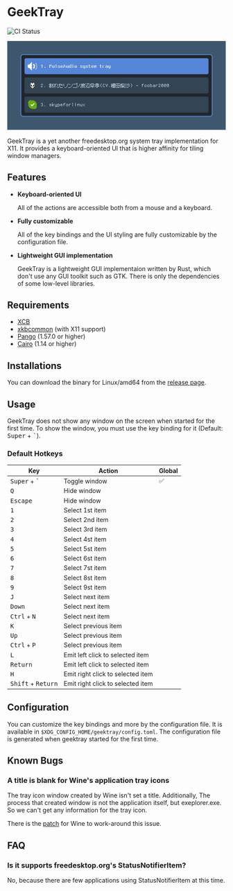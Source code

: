 # GeekTray

![CI Status](https://github.com/emonkak/geektray/actions/workflows/ci.yml/badge.svg)

![Screenshot](extra/screenshot.png)

GeekTray is a yet another freedesktop.org system tray implementation for X11. It provides a keyboard-oriented UI that is higher affinity for tiling window managers.

## Features

- **Keyboard-oriented UI**

    All of the actions are accessible both from a mouse and a keyboard.

- **Fully customizable**

    All of the key bindings and the UI styling are fully customizable by the configuration file.

- **Lightweight GUI implementation**

    GeekTray is a lightweight GUI implementaion written by Rust, which don't use any GUI toolkit such as GTK. There is only the dependencies of some low-level libraries.

## Requirements

- [XCB](https://xcb.freedesktop.org/)
- [xkbcommon](https://xkbcommon.org/) (with X11 support)
- [Pango](https://pango.gnome.org/) (1.57.0 or higher)
- [Cairo](https://www.cairographics.org/) (1.14 or higher)

## Installations

You can download the binary for Linux/amd64 from the [release page](https://github.com/emonkak/geektray/releases).

## Usage

GeekTray does not show any window on the screen when started for the first time. To show the window, you must use the key binding for it (Default: <kbd>Super</kbd> + <kbd>\`</kbd>).

### Default Hotkeys

| Key                                  | Action                            | Global |
| ------------------------------------ | --------------------------------- | ------ |
| <kbd>Super</kbd> + <kbd>\`</kbd>     | Toggle window                     | ✅     |
| <kbd>Q</kbd>                         | Hide window                       |        |
| <kbd>Escape</kbd>                    | Hide window                       |        |
| <kbd>1</kbd>                         | Select 1st item                   |        |
| <kbd>2</kbd>                         | Select 2nd item                   |        |
| <kbd>3</kbd>                         | Select 3rd item                   |        |
| <kbd>4</kbd>                         | Select 4st item                   |        |
| <kbd>5</kbd>                         | Select 5st item                   |        |
| <kbd>6</kbd>                         | Select 6st item                   |        |
| <kbd>7</kbd>                         | Select 7st item                   |        |
| <kbd>8</kbd>                         | Select 8st item                   |        |
| <kbd>9</kbd>                         | Select 9st item                   |        |
| <kbd>J</kbd>                         | Select next item                  |        |
| <kbd>Down</kbd>                      | Select next item                  |        |
| <kbd>Ctrl</kbd> + <kbd>N</kbd>       | Select next item                  |        |
| <kbd>K</kbd>                         | Select previous item              |        |
| <kbd>Up</kbd>                        | Select previous item              |        |
| <kbd>Ctrl</kbd> + <kbd>P</kbd>       | Select previous item              |        |
| <kbd>L</kbd>                         | Emit left click to selected item  |        |
| <kbd>Return</kbd>                    | Emit left click to selected item  |        |
| <kbd>H</kbd>                         | Emit right click to selected item |        |
| <kbd>Shift</kbd> + <kbd>Return</kbd> | Emit right click to selected item |        |

## Configuration

You can customize the key bindings and more by the configuration file. It is available in `$XDG_CONFIG_HOME/geektray/config.toml`. The configuration file is generated when geektray started for the first time.

## Known Bugs

### A title is blank for Wine's application tray icons

The tray icon window created by Wine isn't set a title. Additionally, The process that created window is not the application itself, but exeplorer.exe. So we can't get any information for the tray icon.

There is the [patch](https://github.com/emonkak/config/blob/master/gentoo/etc/portage/patches/app-emulation/wine-vanilla/systray-icon-title.patch) for Wine to work-around this issue.

## FAQ

### Is it supports freedesktop.org's StatusNotifierItem?

No, because there are few applications using StatusNotifierItem at this time.
